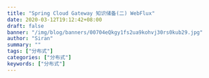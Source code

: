 ```yaml
---
title: "Spring Cloud Gateway 知识储备(二) WebFlux"
date: 2020-03-12T19:12:42+08:00
draft: false
banner: "/img/blog/banners/00704eQkgy1fs2ua9kohvj30rs0kub29.jpg"
author: "Siran"
summary: ""
tags: ["分布式"]
categories: ["分布式"]
keywords: ["分布式"]
---
```


